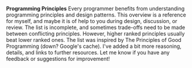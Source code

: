 **Programming Principles**
Every programmer benefits from understanding programming principles and design patterns. This overview is a reference for myself, and maybe it is of help to you during design, discussion, or review. The list is incomplete, and sometimes trade-offs need to be made between conflicting principles. However, higher ranked principles usually beat lower ranked ones.
The list was inspired by The Principles of Good Programming (down? Google's cache). I've added a bit more reasoning, details, and links to further resources. Let me know if you have any feedback or suggestions for improvement!


